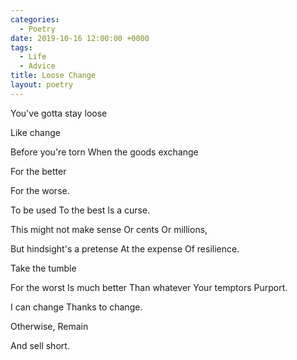 ```yaml
---
categories:
  - Poetry
date: 2019-10-16 12:00:00 +0000
tags:
  - Life
  - Advice
title: Loose Change
layout: poetry
---
```


You've gotta stay loose

Like change

Before you're torn
When the goods exchange

For the better

For the worse.

To be used
To the best
Is a curse.

This might not make sense
Or cents
Or millions,

But hindsight's a pretense
At the expense
Of resilience.

Take the tumble

For the worst
Is much better
Than whatever
Your temptors
Purport.

I can change
Thanks to change.

Otherwise,
Remain

And sell short.
